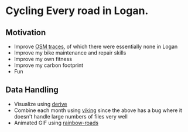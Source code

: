 # Cycling Every road in Logan.

## Motivation

- Improve [OSM traces](https://www.openstreetmap.org/#map=14/41.7387/-111.8292&layers=G), of which there were essentially none in Logan
- Improve my bike maintenance and repair skills
- Improve my own fitness
- Improve my carbon footprint
- Fun

## Data Handling

- Visualize using [derive](https://erik.github.io/derive/)
- Combine each month using [viking](https://github.com/viking-gps/viking) since the above has a bug where it doesn't handle large numbers of files very well
- Animated GIF using [rainbow-roads](https://github.com/NathanBaulch/rainbow-roads)

